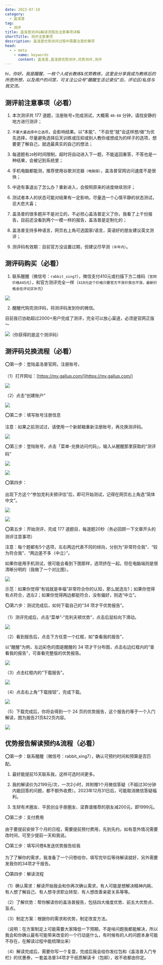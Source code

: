 ```yaml
---
date: 2023-07-18
category:
  - 盖洛普
tag:
  - 测评
title: 盖洛普测评&解读流程及注意事项详解
shortTitle: 测评注意事项
description: 盖洛普优势测评过程中需要注意的事项
head:
  - - meta
    - name: keywords
      content: 盖洛普,盖洛普优势测评,优势测评,测评
---
```


*hi，你好。我是醒醒，一枚个人成长教练&优势教练，这里会分享我成为教练后的所思所想，以及用户的问答，可关注公众号"醒醒生活记录仪"后，评论区/私信与我交流。*

## 测评前注意事项（必看）

1. 本次测评共 177 道题，注册账号+完成测试，大概需 `40-60` 分钟，请找安静的地方进行测评；

2. `不要大量选择中立选项`，会影响结果。以“本能”、"不自觉“就“会这样想/做”为优先选择，尽量避免选择后天训练或压抑或别人教你或想成为的样子的选项，想要更了解自己，就选最真实的自己的想法；

3. 每道题有`20`秒时间限制，超时将自动进入下一题，不能返回重答，不答也是一种结果，会被记到系统里；

4. 手机电脑都能测，推荐使用谷歌浏览器`（电脑版）`，盖洛普官网访问速度不是很快；

5. 中途有事退出了怎么办？重新进入，会按照原来的进度继续测评；

6. 测试者本人的状态可能对结果有一定影响，尽量选一个心情平静的状态测试，忌大悲大喜；

7. 盖洛普的很多题并不是对立的，不必担心盖洛普定义了你，我看了上千份报告，目前还没看到两个一模一样的报告，盖洛普是定制化的；

8. 盖洛普支持多种语言，网页右上角可选国家/语言，英语好的朋友建议英文测评；

9. 测评码有效期：目前官方没设置过期，但建议尽早测`（半年内）`。



## 测评码购买（必看）

1. 联系醒醒（微信号：`rabbit_xing7`），微信支付410元或扫描下方二维码（`官网价格445元`），和官方测评完全一样（`410元这个价格只要官方不涨价我也不涨，最新价格会在评论区补充`）

![](https://vip.helloimg.com/i/2024/03/02/65e29fbf7ee03.png)

2. 醒醒代购完测评码，将测评码发到你的微信。

目前我已协助超过2000+用户完成了测评，完全可以放心渠道，必须是官网正版～

![（你获得的是这个测评码）](https://vip.helloimg.com/i/2024/03/02/65e29fdf687ee.png)

## 测评码兑换流程（必看）
⭕️第一步：登陆盖洛普官网，注册账号，

（1）打开网址：[https://my.gallup.com/](https://my.gallup.com/)

![](https://vip.helloimg.com/i/2024/03/02/65e29fdf5e53e.png)

（2）点击“创建账户”

![](https://vip.helloimg.com/i/2024/03/02/65e29fdeee614.png)

⭕️第二步：填写账号注册信息

注意：如果之前测试过，请使用一个新邮箱重新注册账号，再兑换测评码。

![](https://vip.helloimg.com/i/2024/03/02/65e29fdf2d3ed.png)

⭕️第三步：登陆账号，点击「菜单-兑换访问代码」，输入从醒醒那里获取的“测评码”

![](https://vip.helloimg.com/i/2024/03/02/65e29fdf28881.png)

![](https://vip.helloimg.com/i/2024/03/02/65e29fdf3bd5a.png)

⭕️第四步：

出现下方这个“参加克利夫顿评估”后，即可开始测试，记得在网页右上角选“简体中文”。

![](https://vip.helloimg.com/i/2024/03/02/65e29fdf141f9.png)

![](https://vip.helloimg.com/i/2024/03/02/65e29fdeda745.png)

⭕️第五步：开始测评，完成 177 道题目，每道题20秒（务必回顾一下文章开头的测评注意事项）

注意：每个题都有5个选项，左右两边代表不同的倾向，分别为“非常符合我”、“较为符合我”、“两边差不多（中立）”。

如果你是用手机测试，很可能会看到下图那样，选项挤在一起。但在电脑端则是很清晰分明的（我做了一个对比图）。

![](https://vip.helloimg.com/i/2024/03/02/65e29fdf6d70d.png)

示范：如果你觉得“有钱就是幸福”非常符合你的认知，那么就选左1；如果你觉得有点符合，选左2；如果你觉得两边都挺符合，没有偏好，则选“中立”。

⭕️第六步：测试完成后，如何下载自己的“34 项才干优势报告”。

（1）测评完成后，点击“菜单”-“克利夫顿优势”，点击后鼠标向下滑动。

![](https://vip.helloimg.com/i/2024/03/02/65e2a6a02dec8.png)        

（2）看到报告后，点击下方任意一个红框，如“查看我的报告”，

以“醒醒”为例，左边彩色的图是醒醒的 34 项才干分布图，点击右边红框内的“查看我的报告”，可查看完整版的优势报告。

![](https://vip.helloimg.com/i/2024/03/02/65e2a6a05d8fd.png)

（3）点击红框内的“下载报告”。

![](https://vip.helloimg.com/i/2024/03/02/65e2a6a03c93e.png)   

（4）点击右上角“下载按钮”，完成下载。

![](https://vip.helloimg.com/i/2024/03/02/65e2a6a01b2c0.png)

（5）下载完成后，你将会得到一个 24 页的优势报告，这个报告约等于一个入门解读，图为报告21页&22页内容。

![](https://vip.helloimg.com/i/2024/03/02/65e2a6a071df6.png)

## 优势报告解读预约&流程（必看）

⭕️第一步：联系醒醒（微信号：rabbit_xing7），确认可预约时间和预算是否匹配。

1. 最好能提前15天联系我，这样可选时间更多。

2. 我的解读价为2199元/次，一次2小时，并附赠1个月微信答疑（不超过30分钟内能回答的问题，都不额外收费）。2023年12月31日后，可能取消微信答疑福利。

3. 生财有术圈友、平民创业手册圈友、梁靠谱推荐的朋友减200元，即1999元。

⭕️第二步：支付费用

由于要提前安排下个月的日程，需要提前预付费用，先到先约。如有意外情况需要改时间，可至少提前一天和我说。

⭕️第三步：填写问卷&发送优势报告给我

为了了解你的需求，我准备了一个问卷给你，填写完毕后等待解读就好，另外需要发我你的34项才干报告。

⭕️第四步：解读流程

（1）确认需求：解读开始我会和你再次确认需求，有人可能是想解决精神内耗、有人想了解自己、有人想寻求职业转型、有人想改善亲密关系等等。

（2）了解优势：帮你解读你的盖洛普报告，包括四大维度优势、前五大优势点、盲点。

（3）制定方案：根据你的需求和优势，制定改变方法。

（说明：在方案制定上可能需要大家降低一下预期，不是啥问题我都能解决，所以我会和你确认最有可能带来改变的一个行动是什么，有时候有的人的问题本身可能不存在，在解读过程中能梳理出来）

（4）解读完成后，需要你写一个复盘，完成后我会给你发红包和《盖洛普入门专栏》的优惠券，一套盖洛普34项才干纸质解读卡（包邮），收不收都由你定。